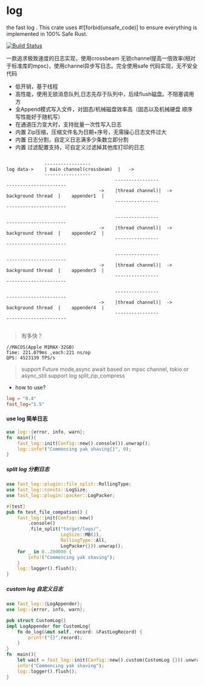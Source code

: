 # log
the fast log  . This crate uses #![forbid(unsafe_code)] to ensure everything is implemented in 100% Safe Rust.

[![Build Status](https://app.travis-ci.com/rbatis/fast_log.svg?branch=master)](https://app.travis-ci.com/rbatis/fast_log)


一款追求极致速度的日志实现，使用crossbeam 无锁channel提高一倍效率(相对于标准库的mpsc)，使用channel异步写日志。完全使用safe 代码实现，无不安全代码

* 低开销，基于线程
* 高性能，使用无锁消息队列,日志先存于队列中，后续flush磁盘。不阻塞调用方
* 全Append模式写入文件，对固态/机械磁盘效率高（固态以及机械硬盘 顺序写性能好于随机写）
* 在通道压力变大时，支持批量一次性写入日志
* 内置 Zip压缩，压缩文件名为日期+序号，无需操心日志文件过大
* 内置 日志分割，自定义日志满多少条数立即分割
* 内置 过滤配置支持，可自定义过滤掉其他库打印的日志


```

              -----------------
log data->    | main channel(crossbeam)  |   ->          
              ----------------- 
                                        ----------------                                    ----------------------
                                  ->    |thread channel)|  -> background thread  |    appender1  |
                                        ----------------                                    ----------------------

                                        ----------------                                    ----------------------
                                  ->    |thread channel)|  -> background thread  |    appender2  |
                                        ----------------                                    ----------------------

                                        ----------------                                    ----------------------
                                  ->    |thread channel)|  -> background thread  |    appender3  |
                                        ----------------                                    ----------------------

                                        ----------------                                    ----------------------
                                  ->    |thread channel)|  -> background thread  |    appender4  |
                                        ----------------                                    ----------------------


```







> 有多快？

```
//MACOS(Apple M1MAX-32GB)
Time: 221.079ms ,each:221 ns/op
QPS: 4523139 TPS/s
```

> support Future mode,async await based on mpsc channel, tokio or async_std
> support log split,zip_compress

* how to use?
```toml
log = "0.4"
fast_log="1.5"
```


#### use log 简单日志
```rust
use log::{error, info, warn};
fn  main(){
    fast_log::init(Config::new().console()).unwrap();
    log::info!("Commencing yak shaving{}", 0);
}
```

##### split log 分割日志
```rust
use fast_log::plugin::file_split::RollingType;
use fast_log::consts::LogSize;
use fast_log::plugin::packer::LogPacker;

#[test]
pub fn test_file_compation() {
    fast_log::init(Config::new()
        .console()
        .file_split("target/logs/",
                    LogSize::MB(1),
                    RollingType::All,
                    LogPacker{})).unwrap();
    for _ in 0..200000 {
        info!("Commencing yak shaving");
    }
    log::logger().flush();
}
```

##### custom log 自定义日志
```rust
use fast_log::{LogAppender};
use log::{error, info, warn};

pub struct CustomLog{}
impl LogAppender for CustomLog{
    fn do_log(&mut self, record: &FastLogRecord) {
        print!("{}",record);
    }
}
fn  main(){
    let wait = fast_log::init(Config::new().custom(CustomLog {})).unwrap();
    info!("Commencing yak shaving");
    log::logger().flush();
}
```

